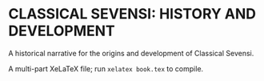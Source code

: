 #  CLASSICAL SEVENSI: HISTORY AND DEVELOPMENT  #

A historical narrative for the origins and development of Classical Sevensi.

A multi-part XeLaTeX file; run `xelatex book.tex` to compile.
